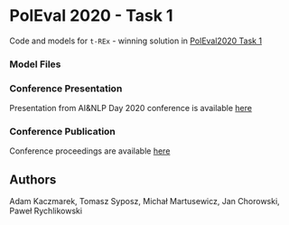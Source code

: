 # PolEval 2020 - Task 1
Code and models for `t-REx` - winning solution in [PolEval2020 Task 1](http://poleval.pl/tasks/task1/)

### Model Files


### Conference Presentation

Presentation from AI&NLP Day 2020 conference is available [here](http://poleval.pl/files/2020/05.pdf)

### Conference Publication

Conference proceedings are available [here](http://poleval.pl/files/poleval2020.pdf)

## Authors
Adam Kaczmarek, Tomasz Syposz, Michał Martusewicz, Jan Chorowski, Paweł Rychlikowski

